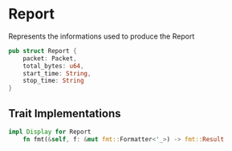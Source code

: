 # Report
Represents the informations used to produce the Report

```rust
pub struct Report {
    packet: Packet,
    total_bytes: u64,
    start_time: String,
    stop_time: String
}
```

## Trait Implementations

```rust
impl Display for Report 
    fn fmt(&self, f: &mut fmt::Formatter<'_>) -> fmt::Result 
```